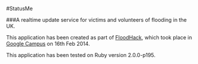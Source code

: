 #StatusMe

###A realtime update service for victims and volunteers of flooding in the UK.

This application has been created as part of [FloodHack](https://twitter.com/search?q=%23floodhack), which took place in [Google Campus](http://www.campuslondon.com) on 16th Feb 2014.

This application has been tested on Ruby version 2.0.0-p195.
